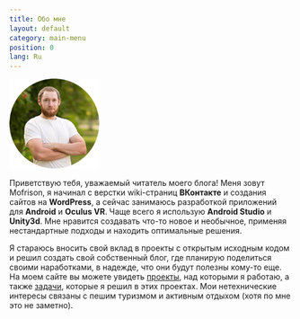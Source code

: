 ```yaml
---
title: Обо мне
layout: default
category: main-menu
position: 0
lang: Ru
---
```


![mofrison](/assets/images/posts/2020-12-26-welcome-to-my-site/avatar.png)

Приветствую тебя, уважаемый читатель моего блога! Меня зовут Mofrison, я начинал с верстки wiki-страниц **ВКонтакте** и создания сайтов на **WordPress**, а сейчас занимаюсь разработкой приложений для **Android** и **Oculus VR**. Чаще всего я использую **Android Studio** и **Unity3d**. Мне нравится создавать что-то новое и необычное, применяя нестандартные подходы и находить оптимальные решения. 

Я стараюсь вносить свой вклад в проекты с открытым исходным кодом и решил создать свой собственный блог, где планирую поделиться своими наработками, в надежде, что они будут полезны кому-то еще. На моем сайте вы можете увидеть [проекты]({{site.url}}/ru/projects), над которыми я работаю, а также [задачи]({{site.url}}/ru/cases), которые я решил в этих проектах.
Мои нетехнические интересы связаны с пешим туризмом и активным отдыхом (хотя по мне это не заметно).

